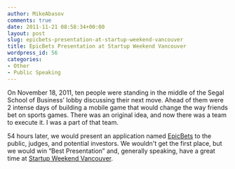 ```yaml
---
author: MikeAbasov
comments: true
date: 2011-11-21 08:58:34+00:00
layout: post
slug: epicbets-presentation-at-startup-weekend-vancouver
title: EpicBets Presentation at Startup Weekend Vancouver
wordpress_id: 56
categories:
- Other
- Public Speaking
---
```


On November 18, 2011, ten people were standing in the middle of the Segal School of Business’ lobby discussing their next move. Ahead of them were 2 intense days of building a mobile game that would change the way friends bet on sports games. There was an original idea, and now there was a team to execute it. I was a part of that team.

54 hours later, we would present an application named [EpicBets](http://epicbets.me) to the public, judges, and potential investors. We wouldn't get the first place, but we would win “Best Presentation” and, generally speaking, have a great time at [Startup Weekend Vancouver](http://www.tippett.me/).
